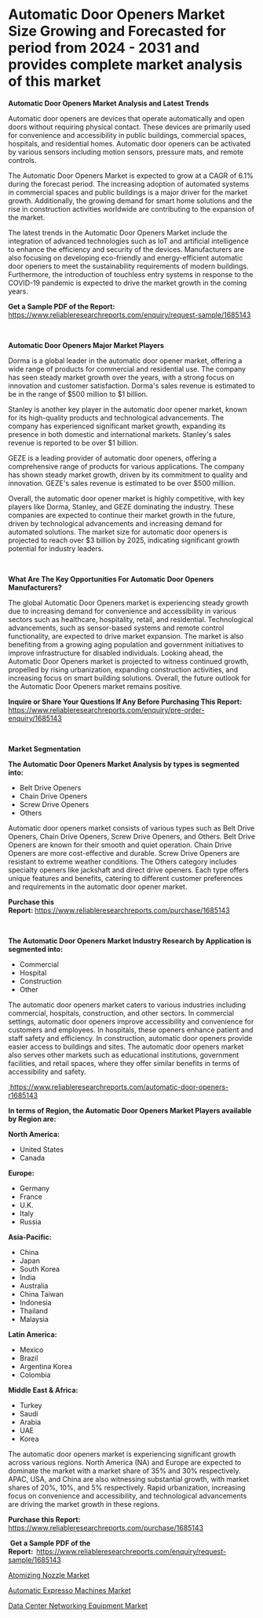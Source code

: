 <p><h1>Automatic Door Openers Market Size Growing and Forecasted for period from 2024 - 2031 and provides complete market analysis of this market</h1></p><p><strong>Automatic Door Openers Market Analysis and Latest Trends</strong></p>
<p><p>Automatic door openers are devices that operate automatically and open doors without requiring physical contact. These devices are primarily used for convenience and accessibility in public buildings, commercial spaces, hospitals, and residential homes. Automatic door openers can be activated by various sensors including motion sensors, pressure mats, and remote controls.</p><p>The Automatic Door Openers Market is expected to grow at a CAGR of 6.1% during the forecast period. The increasing adoption of automated systems in commercial spaces and public buildings is a major driver for the market growth. Additionally, the growing demand for smart home solutions and the rise in construction activities worldwide are contributing to the expansion of the market.</p><p>The latest trends in the Automatic Door Openers Market include the integration of advanced technologies such as IoT and artificial intelligence to enhance the efficiency and security of the devices. Manufacturers are also focusing on developing eco-friendly and energy-efficient automatic door openers to meet the sustainability requirements of modern buildings. Furthermore, the introduction of touchless entry systems in response to the COVID-19 pandemic is expected to drive the market growth in the coming years.</p></p>
<p><strong>Get a Sample PDF of the Report:&nbsp;</strong> <a href="https://www.reliableresearchreports.com/enquiry/request-sample/1685143">https://www.reliableresearchreports.com/enquiry/request-sample/1685143</a></p>
<p>&nbsp;</p>
<p><strong>Automatic Door Openers Major Market Players</strong></p>
<p><p>Dorma is a global leader in the automatic door opener market, offering a wide range of products for commercial and residential use. The company has seen steady market growth over the years, with a strong focus on innovation and customer satisfaction. Dorma's sales revenue is estimated to be in the range of $500 million to $1 billion.</p><p>Stanley is another key player in the automatic door opener market, known for its high-quality products and technological advancements. The company has experienced significant market growth, expanding its presence in both domestic and international markets. Stanley's sales revenue is reported to be over $1 billion.</p><p>GEZE is a leading provider of automatic door openers, offering a comprehensive range of products for various applications. The company has shown steady market growth, driven by its commitment to quality and innovation. GEZE's sales revenue is estimated to be over $500 million.</p><p>Overall, the automatic door opener market is highly competitive, with key players like Dorma, Stanley, and GEZE dominating the industry. These companies are expected to continue their market growth in the future, driven by technological advancements and increasing demand for automated solutions. The market size for automatic door openers is projected to reach over $3 billion by 2025, indicating significant growth potential for industry leaders.</p></p>
<p>&nbsp;</p>
<p><strong>What Are The Key Opportunities For Automatic Door Openers Manufacturers?</strong></p>
<p><p>The global Automatic Door Openers market is experiencing steady growth due to increasing demand for convenience and accessibility in various sectors such as healthcare, hospitality, retail, and residential. Technological advancements, such as sensor-based systems and remote control functionality, are expected to drive market expansion. The market is also benefiting from a growing aging population and government initiatives to improve infrastructure for disabled individuals. Looking ahead, the Automatic Door Openers market is projected to witness continued growth, propelled by rising urbanization, expanding construction activities, and increasing focus on smart building solutions. Overall, the future outlook for the Automatic Door Openers market remains positive.</p></p>
<p><strong>Inquire or Share Your Questions If Any Before Purchasing This Report:</strong> <a href="https://www.reliableresearchreports.com/enquiry/pre-order-enquiry/1685143">https://www.reliableresearchreports.com/enquiry/pre-order-enquiry/1685143</a></p>
<p>&nbsp;</p>
<p><strong>Market Segmentation</strong></p>
<p><strong>The Automatic Door Openers Market Analysis by types is segmented into:</strong></p>
<p><ul><li>Belt Drive Openers</li><li>Chain Drive Openers</li><li>Screw Drive Openers</li><li>Others</li></ul></p>
<p><p>Automatic door openers market consists of various types such as Belt Drive Openers, Chain Drive Openers, Screw Drive Openers, and Others. Belt Drive Openers are known for their smooth and quiet operation. Chain Drive Openers are more cost-effective and durable. Screw Drive Openers are resistant to extreme weather conditions. The Others category includes specialty openers like jackshaft and direct drive openers. Each type offers unique features and benefits, catering to different customer preferences and requirements in the automatic door opener market.</p></p>
<p><strong>Purchase this Report:&nbsp;</strong><a href="https://www.reliableresearchreports.com/purchase/1685143">https://www.reliableresearchreports.com/purchase/1685143</a></p>
<p>&nbsp;</p>
<p><strong>The Automatic Door Openers Market Industry Research by Application is segmented into:</strong></p>
<p><ul><li>Commercial</li><li>Hospital</li><li>Construction</li><li>Other</li></ul></p>
<p><p>The automatic door openers market caters to various industries including commercial, hospitals, construction, and other sectors. In commercial settings, automatic door openers improve accessibility and convenience for customers and employees. In hospitals, these openers enhance patient and staff safety and efficiency. In construction, automatic door openers provide easier access to buildings and sites. The automatic door openers market also serves other markets such as educational institutions, government facilities, and retail spaces, where they offer similar benefits in terms of accessibility and safety.</p></p>
<p><a href="https://www.reliableresearchreports.com/automatic-door-openers-r1685143">&nbsp;https://www.reliableresearchreports.com/automatic-door-openers-r1685143</a></p>
<p><strong>In terms of Region, the Automatic Door Openers Market Players available by Region are:</strong></p>
<p>
    <p> <strong> North America: </strong>
        <ul>
            <li>United States</li>
            <li>Canada</li>
        </ul>
        </p> 
    <p> <strong> Europe: </strong>
        <ul>
            <li>Germany</li>
            <li>France</li>
            <li>U.K.</li>
            <li>Italy</li>
            <li>Russia</li>
        </ul>
        </p> 
    <p> <strong> Asia-Pacific: </strong>
        <ul>
            <li>China</li>
            <li>Japan</li>
            <li>South Korea</li>
            <li>India</li>
            <li>Australia</li>
            <li>China Taiwan</li>
            <li>Indonesia</li>
            <li>Thailand</li>
            <li>Malaysia</li>
        </ul>
        </p> 
    <p> <strong> Latin America: </strong>
        <ul>
            <li>Mexico</li>
            <li>Brazil</li>
            <li>Argentina Korea</li>
            <li>Colombia</li>
        </ul>
        </p> 
    <p> <strong> Middle East & Africa: </strong>
        <ul>
            <li>Turkey</li>
            <li>Saudi</li>
            <li>Arabia</li>
            <li>UAE</li>
            <li>Korea</li>
        </ul>
    </p>
    </p>
<p><p>The automatic door openers market is experiencing significant growth across various regions. North America (NA) and Europe are expected to dominate the market with a market share of 35% and 30% respectively. APAC, USA, and China are also witnessing substantial growth, with market shares of 20%, 10%, and 5% respectively. Rapid urbanization, increasing focus on convenience and accessibility, and technological advancements are driving the market growth in these regions.</p></p>
<p><strong>Purchase this Report: </strong><a href="https://www.reliableresearchreports.com/purchase/1685143">https://www.reliableresearchreports.com/purchase/1685143</a></p>
<p>&nbsp;<strong>Get a Sample PDF of the Report:&nbsp;&nbsp;</strong><a href="https://www.reliableresearchreports.com/enquiry/request-sample/1685143">https://www.reliableresearchreports.com/enquiry/request-sample/1685143</a></p>
<p><strong></strong></p>
<p><p><a href="https://github.com/okotobwrhuteie/Market-Research-Report-List-2/blob/main/atomizing-nozzle-market.md">Atomizing Nozzle Market</a></p><p><a href="https://github.com/myacatherineblakecaczo9vcsw/Market-Research-Report-List-2/blob/main/automatic-expresso-machines-market.md">Automatic Expresso Machines Market</a></p><p><a href="https://full-wildebeest-80b.notion.site/Data-Center-Networking-Equipment-Market-Research-Report-Its-History-and-Forecast-2024-to-2031-4532455d0e7f44e2b95fab481274db3a">Data Center Networking Equipment Market</a></p></p>